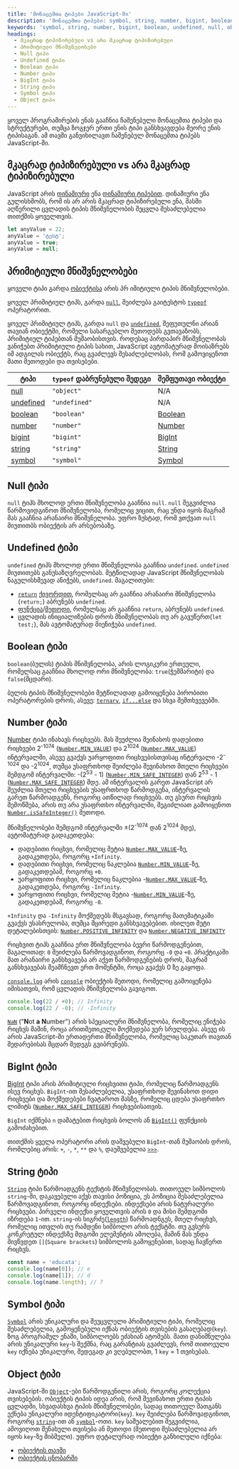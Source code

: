 ```yaml
---
title: 'მონაცემთა ტიპები JavaScript-ში'
description: 'მონაცემთა ტიპები: symbol, string, number, bigint, boolean, undefined, null, object'
keywords: 'symbol, string, number, bigint, boolean, undefined, null, object, array'
headings:
  - მკაცრად ტიპიზირებული vs არა მკაცრად ტიპიზირებული
  - პრიმიტიული მნიშვნელობები
  - Null ტიპი
  - Undefined ტიპი
  - Boolean ტიპი
  - Number ტიპი
  - BigInt ტიპი
  - String ტიპი
  - Symbol ტიპი
  - Object ტიპი
---
```


ყოველ პროგრამირების ენას გააჩნია ჩაშენებული მონაცემთა ტიპები და სტრუქტურები, თუმცა ზოგჯერ ერთი ენის ტიპი განსხვავდება მეორე ენის ტიპისაგან.
ამ თავში განვიხილავთ ჩაშენებულ მონაცემთა ტიპებს JavaScript-ში.

## მკაცრად ტიპიზირებული vs არა მკაცრად ტიპიზირებული

JavaScript არის [დინამიური](https://en.wikipedia.org/wiki/Strong_and_weak_typing) ენა [დინამიური ტიპებით](https://en.wikipedia.org/wiki/Type_system#DYNAMIC). დინამიური ენა გულისხმობს, რომ ის არ არის მკაცრად ტიპიზირებული ენა, მასში აღწერილი ცვლადის ტიპის მნიშვნელობის შეცვლა შესაძლებელია თითქმის ყოველთვის.

```js
let anyValue = 22;
anyValue = 'ტესტ';
anyValue = true;
anyValue = null;
```

## პრიმიტიული მნიშვნელობები

ყოველი ტიპი გარდა [ობიექტისა](#object) არის პრ იმიტიული ტიპის მნიშვნელობები.

ყოველ პრიმიტიულ ტიპს, გარდა [`null`](./references/javascript/null), შეიძლება გაიტესტოს [`typeof`](./references/javascript/typeof) ოპერატორით.

ყოველ პრიმიტიულ ტიპს, გარდა `null` და [`undefined`](./references/javascript/undefined), შეფუთულნი არიან თავიან ობიექტში, რომელი სასარგებლო მეთოდებს გვთავაზობს,
პრიმიტიულ ტიპებთან მუშაობისთვის. როდესაც პირდაპირ მნიშვნელობას ვანიჭებთ პრიმიტიული ტიპის სახით, JavaScript ავტომატურად მოისაზრებს იმ ადგილას ობიექტს, რაც გვაძლევს შესაძლებლობას, რომ გამოვიყენოთ მათი მეთოდები და თვისებები.

| ტიპი                    | `typeof` დაბრუნებული შედეგი | შემფუთავი ობიექტი                          |
| ----------------------- | --------------------------- | ------------------------------------------ |
| [null](#null)           | `"object"`                  | N/A                                        |
| [undefined](#undefined) | `"undefined"`               | N/A                                        |
| [boolean](#boolean)     | `"boolean"`                 | [Boolean](./references/javascript/boolean) |
| [number](#number)       | `"number"`                  | [Number](./references/javascript/number)   |
| [bigint](#number)       | `"bigint"`                  | [BigInt](./references/javascript/bigInt)   |
| [string](#string)       | `"string"`                  | [String](./references/javascript/string)   |
| [symbol](#symbol)       | `"symbol"`                  | [Symbol](./references/javascript/symbol)   |

## Null ტიპი

`null` ტიპს მხოლოდ ერთი მნიშვნელობა გააჩნია `null`. `null` შეგვიძლია წარმოვიდგინოთ მნიშვნელობა, რომელიც ვიცით, რაც უნდა იყოს მაგრამ მას გააჩნია არანაირი
მნიშვნელობა. უფრო ზუსტად, რომ ვთქვათ `null` მიუთითბს ობიექტის არ არსებობაზე.

## Undefined ტიპი

`undefined` ტიპს მხოლოდ ერთი მნიშვნელობა გააჩნია `undefined`. `undefined` მიუთითებს განუსაზღვრელობას. მეტწილადად JavaScript მნიშვნელობას ნაგულისხმევად ანიჭებს, `undefined`.
მაგალითები:

- [`return`](./references/javascript/return) [ქივორდით](./references/javascript/keywords), რომელსაც არ გააჩნია არანაირი მნიშვნელობა (`return;`) აბრუნებს `undefined`.
- [ფუნქცია](./references/javascript/function)/[მეთოდი](./referencecs/method), რომელსაც არ გააჩნია `return`, აბრუნებს `undefined`.
- ცვლადის ინიციალიზების დროს მნიშვნელობას თუ არ გავუწერთ(`let test;`), მას ავტომატურად მიენიჭება `undefined`.

## Boolean ტიპი

`boolean`(ბულის) ტიპის მნიშვნელობა, არის ლოგიკური ერთეული, რომელსაც გააჩნია მხოლოდ ორი მნიშვნელობა: `true`(ჭეშმარიტი) და `false`(მცდარი).

ბულის ტიპის მნიშვნელობები მეტწილადად გამოიყენება პირობითი ოპერატორების დროს, ასევე: [`ternary`](./references/javascript/ternary), [`if...else`](./references/javascript/if...else) და სხვა შემთხვევებში.

## Number ტიპი

[Number](./references/javascript/number) ტიპი ინახავს რიცხვებს. მას შეუძლია შეინახოს დადებითი რიცხვები 2<sup>-1074</sup> ([`Number.MIN_VALUE`](./references/javascript/number/min_value)) და 2<sup>1024</sup> ([`Number.MAX_VALUE`](./references/javascript/number/max_value)) ინტერვალში, ასევე გვაქვს უარყოფითი რიცხვებისთვისაც ინტერვალი -2<sup>-1024</sup> და -2<sup>1024</sup>, თუმცა უსაფრთხოდ შეიძლება შევინახოთ მთელი რიცხვები შემდგომ ინტერვალში: -(2<sup>53</sup> - 1) ([`Number.MIN_SAFE_INTEGER`](./references/javascript/min_safe_integer)) დან 2<sup>53</sup> - 1 ([`Number.MAX_SAFE_INTEGER`](./references/javascript/max_safe_integer)) მდე. ამ ინტერვალის გარეთ JavaScript არ შეუძლია მთელი რიცხვების უსაფრთხოდ წარმოდგენა, ინტერვალის გარეთ წარმოადგენს, როგორც ათწილად რიცხვებს. თუ გსურთ რიცხვის შემოწმება, არის თუ არა უსაფრთხო ინტერვალში, შეგიძლიათ გამოიყენოთ [`Number.isSafeInteger()`](./references/javascript/number/isSafeInteger) მეთოდი.

მნიშვნელობები შემდგომ ინტერვალში ±(2<sup>-1074</sup> დან 2<sup>1024</sup> მდე), ავტომატურად გადაკეთდება:

- დადებითი რიცხვი, რომელიც მეტია [`Number.MAX_VALUE`](./references/javascript/number/max_value)-ზე, გადაკეთდება, როგორც `+Infinity`.
- დადებითი რიცხვი, რომელიც ნაკლებია [`Number.MIN_VALUE`](./references/javascript/number/min_value)-ზე, გადაკეთდებამ, როგორც `+0`.
- უარყოფითი რიცხვი, რომელიც ნაკლებია -[`Number.MAX_VALUE`](./references/javascript/number/max_value)-ზე, გადაკეთდება, როგორც `-Infinity`.
- უარყოფითი რიცხვი, რომელიც მეტია -[`Number.MIN_VALUE`](./references/javascript/number/min_value)-ზე, გადაკეთდებამ, როგორც `-0`.

`+Infinity` და `-Infinity` მოქმედებს მსგავსად, როგორც მათემატიკაში გვაქვს უსასრულობა, თუმცა მცირედი განსხვავებებით. იხილეთ მეტი დეტალებისთვის: [`Number.POSITIVE_INFINITY`](./references/javascript/number/positive_infinity) და [`Number.NEGATIVE_INFINITY`](./references/javascript/number/negative_infinity)

რიცხვით ტიპს გააჩნია ერთ მნიშვნელობა ბევრი წარმოდგენებით, მაგალითად: `0` შეიძლება წარმოვადგინოთ, როგორც `-0` და `+0`. პრაქტიკაში მათ არანაირი განსხვავება არ აქვთ წარმოდგენების დროს, მაგრამ განსხვავებას შეამჩნევთ ერთ მომენტში, როცა გვაქვს 0 ზე გაყოფა.

[`console.log`](./references/javascript/console/log) არის [`console`](./references/javascript/console) ობიექტის მეთოდი, რომელიც გამოიყენება იმისათვის, რომ ცვლადის მნიშვნელობა გავიგოთ.

```js
console.log(22 / +0); // Infinity
console.log(22 / -0); // -Infinity
```

[`NaN`](./references/javascript/nan) ("<b>N</b>ot <b>a</b> <b>N</b>umber") არის სპეციალური მნიშვნელობა, რომელიც ენიჭება რიცხვს მაშინ, როცა არითმეთიკული მოქმედება ვერ სრულდება. ასევე ის არის JavaScript-ში ერთადერთი მნიშვნელობა, რომელიც საკუთარ თავთან შედარებისას მცდარ შედეგს გვიბრუნებს.

## BigInt ტიპი

[BigInt](./references/javascript/bigint) ტიპი არის პრიმიტიული რიცხვითი ტიპი, რომელიც წარმოადგენს ისევ რიცხვს. `BigInt`-ით შესაძლებელია, უსაფრთხოდ შევინახოთ დიდი რიცხვები და მოქმედებები ჩვატაროთ მასზე, რომელიც ცდება უსაფრთხო ლიმიტს ([`Number.MAX_SAFE_INTEGER`](./references/javascript/number/max_safe_integer)) რიცხვებისათვის.

`BigInt` იქმნება `n` დამატებით რიცხვის ბოლოს ან [`BigInt()`](./references/javascript/bigint) ფუნქციის გამოძახებით.

თითქმის ყველა ოპერატორი არის დაშვებული `BigInt`-თან მუშაობის დროს, რომლებიც არის: `+`, `-`, `*`, `**` და `%`, დაუშვებელია [`>>>`](./references/javascript/operators/unsigned_right_shift).

## String ტიპი

[`String`](./references/javascript/string) ტიპი წარმოადგენს ტექსტის მნიშვნელობას. თითოეულ სიმბოლოს `string`-ში, დაკავებული აქვს თავისი პოზიცია, ეს პოზიცია შესაძლებელია წარმოვადგინოთ, როგორც ინდექსები. ინდექსები არის ნატურალური რიცხვები. პირველი ინდექსი ყოველთვის არის `0` და მისი შემდგომი იზრდება `1`-ით. `string`-ის სიგრძე([`length`](./references/javascript/string/length)) წარმოადნგეს, მთელ რიცხვს, რომელიც ითვლის თუ რამდენი სიმბოლო არის ტექსტში. თუ გვსურს კონკრეტულ ინდექსზე მდგომი ელემენტის ამოღება, მაშინ მას უნდა მივწვდეთ `[]`(`Square brackets`) სიმბოლოს გამოყენებით, სადაც ჩავწერთ რიცხვს.

```js
const name = 'educata';
console.log(name[0]); // e
console.log(name[1]); // d
console.log(name.length); // 7
```

## Symbol ტიპი

[`Symbol`](./references/javascript/symbol) არის უნიკალური და შეუცვლელი პრიმიტიული ტიპი, რომელიც შესაძლებელია, გამოყენებული იქნას ობიექტის თვისების გასაღებად(`key`). ზოგ პროგრამულ ენაში, სიმბოლოებს ეძახიან ატომებს. მათი დანიშნულება არის უნიკალური `key`-ს შექმნა, რაც გარანტიას გვაძლევს, რომ თითოეული `key` იქნება უნიკალური, შედეგად კი ვღებულობთ, 1 `key` = 1 თვისებას.

## Object ტიპი

JavaScript-ში [`Object`](./references/javascript/object)-ები წარმოდგენილი არის, როგორც კოლექცია თვისებების. ობიექტის ტიპის იდეა არის, რომ შევინახოთ ერთი ტიპის ცვლადში, სხვადასხვა ტიპის მნიშვნელობები, სადაც თითოეულ მათგანს ექნება უნიკალური იდენტიფიკატორი(`key`). `key` შეიძლება წარმოვადგინოთ, როგორც [`string`](#string)-ით ან [`symbol`](#symbol)-ოთი. `key` საშუალებით შეგვიძლია, ამოვიღოთ შენახული თვისება ან მეთოდი (მეთოდი შესაძლებელია არ იყოს `key`-ზე მიბმული). უფრო დეტალურად ობიექტი განხილული იქნება:

- [ობიექტის თავში](./guides/javascript/object)
- [ობიექტის ცნობარში](./references/javascript/object)
